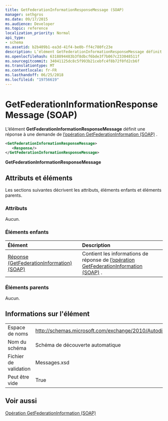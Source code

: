 ```yaml
---
title: GetFederationInformationResponseMessage (SOAP)
manager: sethgros
ms.date: 09/17/2015
ms.audience: Developer
ms.topic: reference
localization_priority: Normal
api_type:
- schema
ms.assetid: b2b409b1-ea3d-41f4-be0b-ff4c780fc23e
description: L’élément GetFederationInformationResponseMessage définit une réponse à une demande d’opération (SOAP) GetFederationInformation.
ms.openlocfilehash: 6318894483b3f8dbcf6bde3f7b067c233048511f
ms.sourcegitcommit: 34041125dc8c5f993b21cebfc4f8b72f0fd2cb6f
ms.translationtype: MT
ms.contentlocale: fr-FR
ms.lasthandoff: 06/25/2018
ms.locfileid: "19756619"
---
```

# <a name="getfederationinformationresponsemessage-soap"></a>GetFederationInformationResponseMessage (SOAP)

L’élément **GetFederationInformationResponseMessage** définit une réponse à une demande de [l’opération GetFederationInformation (SOAP)](getfederationinformation-operation-soap.md) . 
  
```XML
<GetFederationInformationResponseMessage>
   <Response/>
</GetFederationInformationResponseMessage>
```

 **GetFederationInformationResponseMessage**
## <a name="attributes-and-elements"></a>Attributs et éléments

Les sections suivantes décrivent les attributs, éléments enfants et éléments parents.
  
### <a name="attributes"></a>Attributs

Aucun.
  
### <a name="child-elements"></a>Éléments enfants

|**Élément**|**Description**|
|:-----|:-----|
|[Réponse (GetFederationInformation) (SOAP)](response-getfederationinformationsoap.md) <br/> |Contient les informations de réponse de [l’opération GetFederationInformation (SOAP)](getfederationinformation-operation-soap.md) .  <br/> |
   
### <a name="parent-elements"></a>Éléments parents

Aucun.
  
## <a name="element-information"></a>Informations sur l'élément

|||
|:-----|:-----|
|Espace de noms  <br/> |http://schemas.microsoft.com/exchange/2010/Autodiscover  <br/> |
|Nom du schéma  <br/> |Schéma de découverte automatique  <br/> |
|Fichier de validation  <br/> |Messages.xsd  <br/> |
|Peut être vide  <br/> |True  <br/> |
   
## <a name="see-also"></a>Voir aussi



[Opération GetFederationInformation (SOAP)](getfederationinformation-operation-soap.md)

